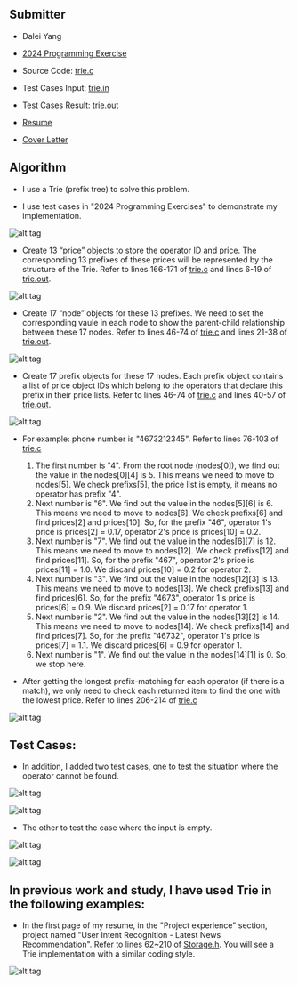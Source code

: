 ## Submitter
- Dalei Yang
- [2024 Programming Exercise](https://github.com/daleiyang/Projects/blob/main/InterviewExercise/ICSS/2024%20Programming%20Exercise.pdf)
- Source Code: [trie.c](https://github.com/daleiyang/Projects/blob/main/InterviewExercise/ICSS/trie.c)
- Test Cases  Input: [trie.in](https://github.com/daleiyang/Projects/blob/main/InterviewExercise/ICSS/trie.in)
- Test Cases Result: [trie.out](https://github.com/daleiyang/Projects/blob/main/InterviewExercise/ICSS/trie.out)

- [Resume](https://github.com/daleiyang/Projects/blob/main/InterviewExercise/ICSS/Dalei%20Yang%20Resume%2024.10.18.V2.pdf)
- [Cover Letter](https://github.com/daleiyang/Projects/blob/main/InterviewExercise/ICSS/Cover%20Letter.txt)

## Algorithm
- I use a Trie (prefix tree) to solve this problem.

- I use test cases in "2024 Programming Exercises" to demonstrate my implementation.

![alt tag](https://github.com/daleiyang/Projects/blob/main/InterviewExercise/ICSS/pics/1.jpg)

- Create 13 “price” objects to store the operator ID and price. The corresponding 13 prefixes of these prices will be represented by the structure of the Trie. Refer to lines 166-171 of [trie.c](https://github.com/daleiyang/Projects/blob/main/InterviewExercise/ICSS/trie.c#L166) and lines 6-19 of [trie.out](https://github.com/daleiyang/Projects/blob/main/InterviewExercise/ICSS/trie.out#L6).

![alt tag](https://github.com/daleiyang/Projects/blob/main/InterviewExercise/ICSS/pics/2.jpg)

- Create 17 “node” objects for these 13 prefixes. We need to set the corresponding vaule in each node to show the parent-child relationship between these 17 nodes. Refer to lines 46-74 of [trie.c](https://github.com/daleiyang/Projects/blob/main/InterviewExercise/ICSS/trie.c#L46) and lines 21-38 of [trie.out](https://github.com/daleiyang/Projects/blob/main/InterviewExercise/ICSS/trie.out#L21).

![alt tag](https://github.com/daleiyang/Projects/blob/main/InterviewExercise/ICSS/pics/3.jpg)

- Create 17 prefix objects for these 17 nodes. Each prefix object contains a list of price object IDs which belong to the operators that declare this prefix in their price lists. Refer to lines 46-74 of [trie.c](https://github.com/daleiyang/Projects/blob/main/InterviewExercise/ICSS/trie.c#L46) and lines 40-57 of [trie.out](https://github.com/daleiyang/Projects/blob/main/InterviewExercise/ICSS/trie.out#L40).

![alt tag](https://github.com/daleiyang/Projects/blob/main/InterviewExercise/ICSS/pics/4.jpg)

- For example: phone number is "4673212345". Refer to lines 76-103 of [trie.c](https://github.com/daleiyang/Projects/blob/main/InterviewExercise/ICSS/trie.c#L76)
  1. The first number is "4". From the root node (nodes[0]), we find out the value in the nodes[0][4] is 5. This means we need to move to nodes[5]. We check prefixs[5], the price list is empty, it means no operator has prefix "4".
  2. Next number is "6". We find out the value in the nodes[5][6] is 6. This means we need to move to nodes[6]. We check prefixs[6] and find prices[2] and prices[10]. So, for the prefix "46", operator 1's price is prices[2] = 0.17, operator 2's price is prices[10] = 0.2.
  3. Next number is "7". We find out the value in the nodes[6][7] is 12. This means we need to move to nodes[12]. We check prefixs[12] and find prices[11]. So, for the prefix "467", operator 2's price is prices[11] = 1.0. We discard prices[10] = 0.2 for operator 2.
  4. Next number is "3". We find out the value in the nodes[12][3] is 13. This means we need to move to nodes[13]. We check prefixs[13] and find prices[6]. So, for the prefix "4673", operator 1's price is prices[6] = 0.9. We discard prices[2] = 0.17 for operator 1.
  5. Next number is "2". We find out the value in the nodes[13][2] is 14. This means we need to move to nodes[14]. We check prefixs[14] and find prices[7]. So, for the prefix "46732", operator 1's price is prices[7] = 1.1. We discard prices[6] = 0.9 for operator 1.
  6. Next number is "1". We find out the value in the nodes[14][1] is 0. So, we stop here.

- After getting the longest prefix-matching for each operator (if there is a match), we only need to check each returned item to find the one with the lowest price. Refer to lines 206-214 of [trie.c](https://github.com/daleiyang/Projects/blob/main/InterviewExercise/ICSS/trie.c#L206)

![alt tag](https://github.com/daleiyang/Projects/blob/main/InterviewExercise/ICSS/pics/5.jpg)

## Test Cases:

- In addition, I added two test cases, one to test the situation where the operator cannot be found.

![alt tag](https://github.com/daleiyang/Projects/blob/main/InterviewExercise/ICSS/pics/7.jpg)

![alt tag](https://github.com/daleiyang/Projects/blob/main/InterviewExercise/ICSS/pics/9.jpg)

- The other to test the case where the input is empty.

![alt tag](https://github.com/daleiyang/Projects/blob/main/InterviewExercise/ICSS/pics/8.jpg)

![alt tag](https://github.com/daleiyang/Projects/blob/main/InterviewExercise/ICSS/pics/10.jpg)

## In previous work and study, I have used Trie in the following examples:

- In the first page of my resume, in the "Project experience" section, project named "User Intent Recognition - Latest News Recommendation". Refer to lines 62~210 of [Storage.h](https://github.com/daleiyang/Projects/blob/main/LatestNewsRecommendation/service/Storage.h#L62). You will see a Trie implementation with a similar coding style.

![alt tag](https://github.com/daleiyang/Projects/blob/main/InterviewExercise/ICSS/pics/6.jpg)